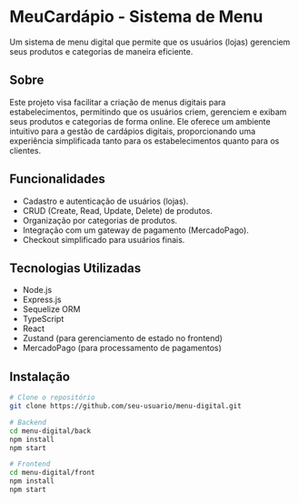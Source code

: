 # MeuCardápio - Sistema de Menu

Um sistema de menu digital que permite que os usuários (lojas) gerenciem seus produtos e categorias de maneira eficiente.

## Sobre

Este projeto visa facilitar a criação de menus digitais para estabelecimentos, permitindo que os usuários criem, gerenciem e exibam seus produtos e categorias de forma online. Ele oferece um ambiente intuitivo para a gestão de cardápios digitais, proporcionando uma experiência simplificada tanto para os estabelecimentos quanto para os clientes.

## Funcionalidades

- Cadastro e autenticação de usuários (lojas).
- CRUD (Create, Read, Update, Delete) de produtos.
- Organização por categorias de produtos.
- Integração com um gateway de pagamento (MercadoPago).
- Checkout simplificado para usuários finais.

## Tecnologias Utilizadas

- Node.js
- Express.js
- Sequelize ORM
- TypeScript
- React
- Zustand (para gerenciamento de estado no frontend)
- MercadoPago (para processamento de pagamentos)

## Instalação

```bash
# Clone o repositório
git clone https://github.com/seu-usuario/menu-digital.git

# Backend
cd menu-digital/back
npm install
npm start

# Frontend
cd menu-digital/front
npm install
npm start
